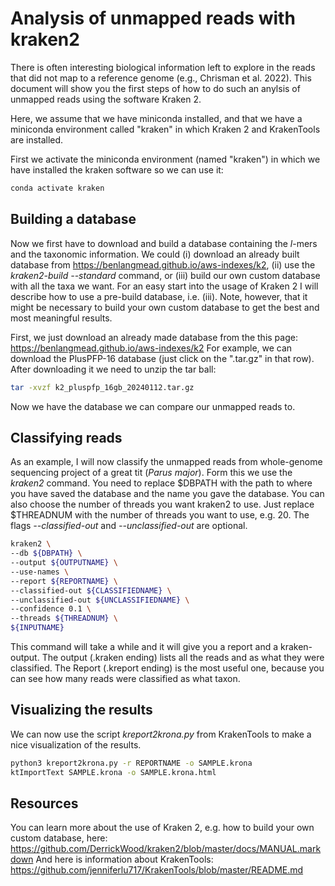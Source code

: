 # Analysis of unmapped reads with kraken2 #


There is often interesting biological information left to explore in the reads that did not map to a reference genome (e.g., Chrisman et al. 2022). This document will show you the first steps of how to do such an anylsis of unmapped reads using the software Kraken 2.

Here, we assume that we have miniconda installed, and that we have a miniconda environment called "kraken" in which Kraken 2 and KrakenTools are installed.

First we activate the miniconda environment (named "kraken") in which we have installed the kraken software so we can use it:

```sh
conda activate kraken
```

## Building a database ##
Now we first have to download and build a database containing the *l*-mers and the taxonomic information. We could (i) download an already built database from https://benlangmead.github.io/aws-indexes/k2, (ii) use the *kraken2-build --standard* command, or (iii) build our own custom database with all the taxa we want.
For an easy start into the usage of Kraken 2 I will describe how to use a pre-build database, i.e. (iii). Note, however, that it might be necessary to build your own custom database to get the best and most meaningful results.

First, we just download an already made database from the this page: https://benlangmead.github.io/aws-indexes/k2
For example, we can download the PlusPFP-16 database (just click on the ".tar.gz" in that row). After downloading it we need to unzip the tar ball:

```sh
tar -xvzf k2_pluspfp_16gb_20240112.tar.gz
```
Now we have the database we can compare our unmapped reads to.

## Classifying reads ##
As an example, I will now classify the unmapped reads from whole-genome sequencing project of a great tit (*Parus major*). Form this we use the *kraken2* command.
You need to replace $DBPATH with the path to where you have saved the database and the name you gave the database. You can also choose the number of threads you  want kraken2 to use. Just replace $THREADNUM with the number of threads you want to use, e.g. 20. The flags *--classified-out* and
*--unclassified-out* are optional.

```sh
kraken2 \
--db ${DBPATH} \
--output ${OUTPUTNAME} \
--use-names \
--report ${REPORTNAME} \
--classified-out ${CLASSIFIEDNAME} \
--unclassified-out ${UNCLASSIFIEDNAME} \
--confidence 0.1 \
--threads ${THREADNUM} \
${INPUTNAME}
```

This command will take a while and it will give you a report and a kraken-output. The output (.kraken ending) lists all the reads and as what they were classified. The Report (.kreport ending) is the most useful one, because you can see how many reads were classified as what taxon.

## Visualizing the results ##
We can now use the script *kreport2krona.py* from KrakenTools to make a nice visualization of the results.

```sh
python3 kreport2krona.py -r REPORTNAME -o SAMPLE.krona
ktImportText SAMPLE.krona -o SAMPLE.krona.html
```
## Resources ##
You can learn more about the use of Kraken 2, e.g. how to build your own custom database, here: https://github.com/DerrickWood/kraken2/blob/master/docs/MANUAL.markdown
And here is information about KrakenTools: https://github.com/jenniferlu717/KrakenTools/blob/master/README.md



